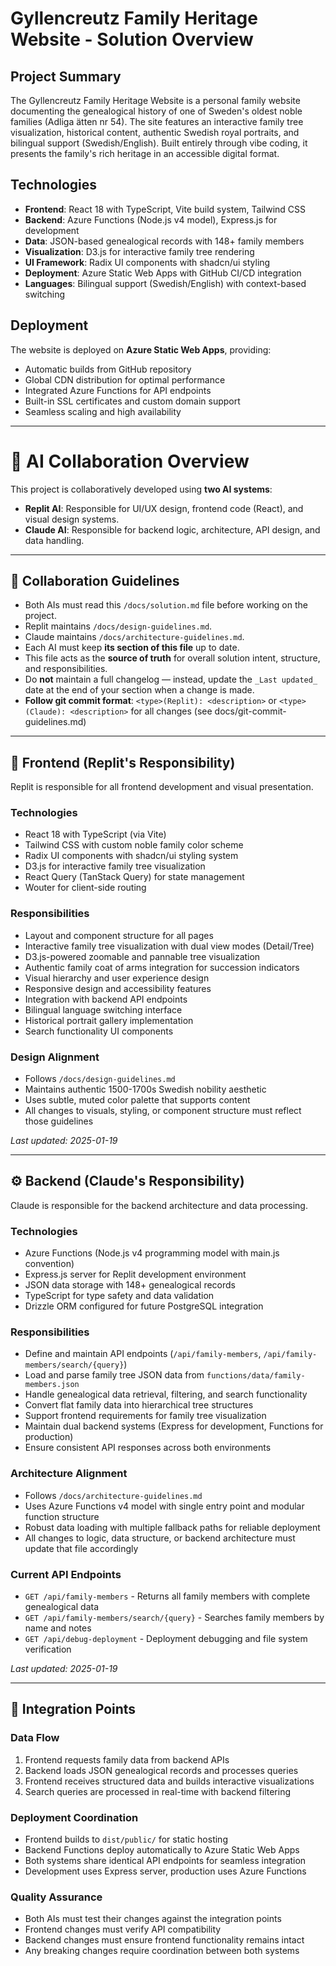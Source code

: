 # Gyllencreutz Family Heritage Website - Solution Overview

## Project Summary

The Gyllencreutz Family Heritage Website is a personal family website documenting the genealogical history of one of Sweden's oldest noble families (Adliga ätten nr 54). The site features an interactive family tree visualization, historical content, authentic Swedish royal portraits, and bilingual support (Swedish/English). Built entirely through vibe coding, it presents the family's rich heritage in an accessible digital format.

## Technologies

- **Frontend**: React 18 with TypeScript, Vite build system, Tailwind CSS
- **Backend**: Azure Functions (Node.js v4 model), Express.js for development
- **Data**: JSON-based genealogical records with 148+ family members
- **Visualization**: D3.js for interactive family tree rendering
- **UI Framework**: Radix UI components with shadcn/ui styling
- **Deployment**: Azure Static Web Apps with GitHub CI/CD integration
- **Languages**: Bilingual support (Swedish/English) with context-based switching

## Deployment

The website is deployed on **Azure Static Web Apps**, providing:
- Automatic builds from GitHub repository
- Global CDN distribution for optimal performance
- Integrated Azure Functions for API endpoints
- Built-in SSL certificates and custom domain support
- Seamless scaling and high availability

---

# 🤝 AI Collaboration Overview

This project is collaboratively developed using **two AI systems**:

- **Replit AI**: Responsible for UI/UX design, frontend code (React), and visual design systems.
- **Claude AI**: Responsible for backend logic, architecture, API design, and data handling.

---

## 📘 Collaboration Guidelines

- Both AIs must read this `/docs/solution.md` file before working on the project.
- Replit maintains `/docs/design-guidelines.md`.
- Claude maintains `/docs/architecture-guidelines.md`.
- Each AI must keep **its section of this file** up to date.
- This file acts as the **source of truth** for overall solution intent, structure, and responsibilities.
- Do **not** maintain a full changelog — instead, update the `_Last updated_` date at the end of your section when a change is made.
- **Follow git commit format**: `<type>(Replit): <description>` or `<type>(Claude): <description>` for all changes (see docs/git-commit-guidelines.md)

---

## 🎨 Frontend (Replit's Responsibility)

Replit is responsible for all frontend development and visual presentation.

### Technologies
- React 18 with TypeScript (via Vite)
- Tailwind CSS with custom noble family color scheme
- Radix UI components with shadcn/ui styling system
- D3.js for interactive family tree visualization
- React Query (TanStack Query) for state management
- Wouter for client-side routing

### Responsibilities
- Layout and component structure for all pages
- Interactive family tree visualization with dual view modes (Detail/Tree)
- D3.js-powered zoomable and pannable tree visualization
- Authentic family coat of arms integration for succession indicators
- Visual hierarchy and user experience design
- Responsive design and accessibility features
- Integration with backend API endpoints
- Bilingual language switching interface
- Historical portrait gallery implementation
- Search functionality UI components

### Design Alignment
- Follows `/docs/design-guidelines.md`
- Maintains authentic 1500-1700s Swedish nobility aesthetic
- Uses subtle, muted color palette that supports content
- All changes to visuals, styling, or component structure must reflect those guidelines

_Last updated: 2025-01-19_

---

## ⚙️ Backend (Claude's Responsibility)

Claude is responsible for the backend architecture and data processing.

### Technologies
- Azure Functions (Node.js v4 programming model with main.js convention)
- Express.js server for Replit development environment
- JSON data storage with 148+ genealogical records
- TypeScript for type safety and data validation
- Drizzle ORM configured for future PostgreSQL integration

### Responsibilities
- Define and maintain API endpoints (`/api/family-members`, `/api/family-members/search/{query}`)
- Load and parse family tree JSON data from `functions/data/family-members.json`
- Handle genealogical data retrieval, filtering, and search functionality
- Convert flat family data into hierarchical tree structures
- Support frontend requirements for family tree visualization
- Maintain dual backend systems (Express for development, Functions for production)
- Ensure consistent API responses across both environments

### Architecture Alignment
- Follows `/docs/architecture-guidelines.md`
- Uses Azure Functions v4 model with single entry point and modular function structure
- Robust data loading with multiple fallback paths for reliable deployment
- All changes to logic, data structure, or backend architecture must update that file accordingly

### Current API Endpoints
- `GET /api/family-members` - Returns all family members with complete genealogical data
- `GET /api/family-members/search/{query}` - Searches family members by name and notes
- `GET /api/debug-deployment` - Deployment debugging and file system verification

_Last updated: 2025-01-19_

---

## 🔄 Integration Points

### Data Flow
1. Frontend requests family data from backend APIs
2. Backend loads JSON genealogical records and processes queries
3. Frontend receives structured data and builds interactive visualizations
4. Search queries are processed in real-time with backend filtering

### Deployment Coordination
- Frontend builds to `dist/public/` for static hosting
- Backend Functions deploy automatically to Azure Static Web Apps
- Both systems share identical API endpoints for seamless integration
- Development uses Express server, production uses Azure Functions

### Quality Assurance
- Both AIs must test their changes against the integration points
- Frontend changes must verify API compatibility
- Backend changes must ensure frontend functionality remains intact
- Any breaking changes require coordination between both systems